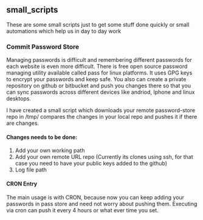 ## small_scripts

These are some small scripts just to get some stuff done quickly or small automations which help us in day to day work

### Commit Password Store

Managing passwords is difficult and remembering different passwords for each website is even more difficult. There is free open source password managing utility available called pass for linux platforms.
It uses GPG keys to encrypt your passwords and keep safe. You also can create a private repository on github or bitbucket and
push you changes there so that you can sync passwords across different devices like andriod, Iphone and linux desktops. 

I have created a small script which downloads your remote password-store repo in /tmp/ compares the changes in your local repo and pushes it if there are changes. 

#### Changes needs to be done: 

1. Add your own working path
2. Add your own remote URL repo (Currently its clones using ssh, for that case you need to have your public keys added to the github)
3. Log file path

#### CRON Entry 

The main usage is with CRON, because now you can keep adding your passwords in pass store and need not worry about pushing them. 
Executing via cron can push it every 4 hours or what ever time you set. 
